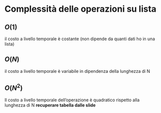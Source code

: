# Complessità delle operazioni su lista
## $O(1)$
il costo a livello temporale è costante (non dipende da quanti dati ho in una lista)
## $O(N)$
il costo a livello temporale è variabile in dipendenza della lunghezza di N
## $O(N^2)$
Il costo a livello temporale dell’operazione è quadratico rispetto alla lunghezza di N
**recuperare tabella dalle slide**

